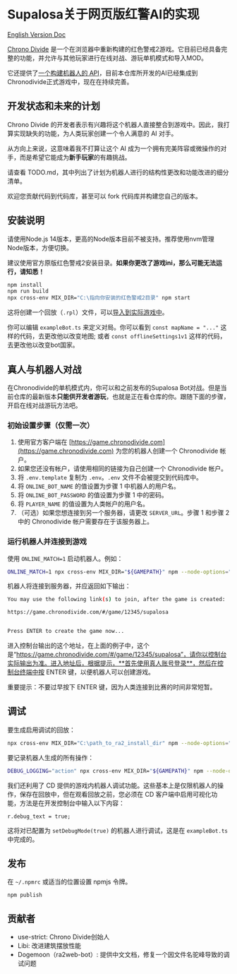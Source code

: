 # Supalosa关于网页版红警AI的实现

[English Version Doc](README.md)

[Chrono Divide](https://chronodivide.com/) 是一个在浏览器中重新构建的红色警戒2游戏。它目前已经具备完整的功能，并允许与其他玩家进行在线对战、游玩单机模式和导入MOD。

它还提供了[一个构建机器人的 API](https://discord.com/channels/771701199812558848/842700851520339988)，目前本仓库所开发的AI已经集成到Chronodivide正式游戏中，现在在持续完善。

## 开发状态和未来的计划

Chrono Divide 的开发者表示有兴趣将这个机器人直接整合到游戏中。因此，我打算实现缺失的功能，为人类玩家创建一个令人满意的 AI 对手。

从方向上来说，这意味着我不打算让这个 AI 成为一个拥有完美阵容或微操作的对手，而是希望它能成为**新手玩家**的有趣挑战。

请查看 TODO.md，其中列出了计划为机器人进行的结构性更改和功能改进的细分清单。

欢迎您贡献代码到代码库，甚至可以 fork 代码库并构建您自己的版本。

## 安装说明

请使用Node.js 14版本，更高的Node版本目前不被支持。推荐使用nvm管理Node版本，方便切换。

建议使用官方原版红色警戒2安装目录。**如果你更改了游戏ini，那么可能无法运行，请知悉！**

```sh
npm install
npm run build
npx cross-env MIX_DIR="C:\指向你安装的红色警戒2目录" npm start
```

这将创建一个回放（`.rpl`）文件，可以[导入到实际游戏中](https://game.chronodivide.com/)。

你可以编辑 `exampleBot.ts` 来定义对局。你可以看到 `const mapName = "..."` 这样的代码，去更改他以改变地图; 或者 `const offlineSettings1v1` 这样的代码，去更改他以改变bot国家。

## 真人与机器人对战

在Chronodivide的单机模式内，你可以和之前发布的Supalosa Bot对战。但是当前仓库的最新版本**只能供开发者游玩**，也就是正在看仓库的你。跟随下面的步骤，开启在线对战游玩方法吧。

### 初始设置步骤（仅需一次）

1. 使用官方客户端在 [https://game.chronodivide.com](https://game.chronodivide.com) 为您的机器人创建一个 Chronodivide 帐户。
2. 如果您还没有帐户，请使用相同的链接为自己创建一个 Chronodivide 帐户。
3. 将 `.env.template` 复制为 `.env`。`.env` 文件不会被提交到代码库中。
4. 将 `ONLINE_BOT_NAME` 的值设置为步骤 1 中机器人的用户名。
5. 将 `ONLINE_BOT_PASSWORD` 的值设置为步骤 1 中的密码。
6. 将 `PLAYER_NAME` 的值设置为人类帐户的用户名。
7. （可选）如果您想连接到另一个服务器，请更改 `SERVER_URL`。步骤 1 和步骤 2 中的 Chronodivide 帐户需要存在于该服务器上。

### 运行机器人并连接到游戏

使用 `ONLINE_MATCH=1` 启动机器人。例如：

```sh
ONLINE_MATCH=1 npx cross-env MIX_DIR="${GAMEPATH}" npm --node-options="${NODE_OPTIONS} --inspect" start
```

机器人将连接到服务器，并应返回如下输出：

```sh
You may use the following link(s) to join, after the game is created:

https://game.chronodivide.com/#/game/12345/supalosa


Press ENTER to create the game now...
```

进入控制台输出的这个地址，在上面的例子中，这个是“https://game.chronodivide.com/#/game/12345/supalosa”，请你以控制台实际输出为准。进入地址后，根据提示，**首先使用真人账号登录**，然后在控制台终端中按 ENTER 键，以便机器人可以创建游戏。

重要提示：不要过早按下 ENTER 键，因为人类连接到比赛的时间非常短暂。

## 调试

要生成启用调试的回放：

```sh
npx cross-env MIX_DIR="C:\path_to_ra2_install_dir" npm --node-options="${NODE_OPTIONS} --inspect" start
```

要记录机器人生成的所有操作：

```sh
DEBUG_LOGGING="action" npx cross-env MIX_DIR="${GAMEPATH}" npm --node-options="${NODE_OPTIONS} --inspect" start
```

我们还利用了 CD 提供的游戏内机器人调试功能。这些基本上是仅限机器人的操作，保存在回放中，但在观看回放之前，您必须在 CD 客户端中启用可视化功能，方法是在开发控制台中输入以下内容：

```
r.debug_text = true;
```

这将对已配置为 `setDebugMode(true)` 的机器人进行调试，这是在 `exampleBot.ts` 中完成的。

## 发布

在 `~/.npmrc` 或适当的位置设置 npmjs 令牌。

```
npm publish
```

## 贡献者

- use-strict: Chrono Divide创始人
- Libi: 改进建筑摆放性能
- Dogemoon（ra2web-bot）: 提供中文文档，修复一个因文件名驼峰导致的调试问题

